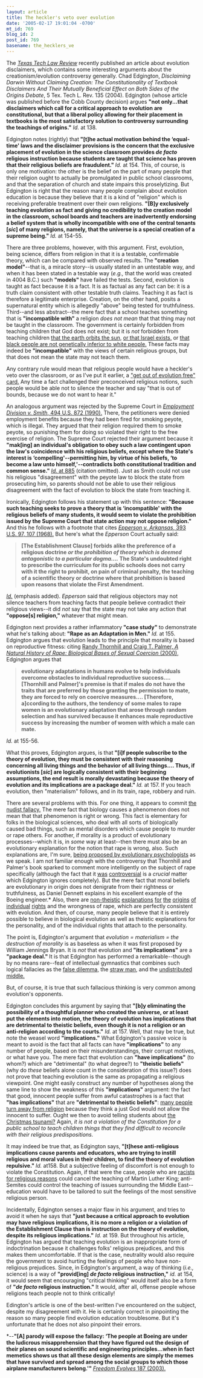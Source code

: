 ```yaml
---
layout: article
title: The heckler's veto over evolution
date: '2005-02-17 19:01:04 -0700'
mt_id: 769
blog_id: 2
post_id: 769
basename: the_hecklers_ve
---
```

<p>The <i><a href="http://www.studentweb.law.ttu.edu/LAWREV/aboutlawreview.htm">Texas Tech Law Review</a> </i>recently published an article about evolution disclaimers, which contains some interesting arguments about the creationism/evolution controversy generally. Chad Edgington,<i> Disclaiming Darwin Without Claiming Creation: The Constitutionality of Textbook Disclaimers And Their Mutually Beneficial Effect on Both Sides of the Origins Debate</i>, 5 Tex. Tech L. Rev. 135 (2004). Edgington (whose article was published before the Cobb County decision) argues <b>"not only...that disclaimers which call for a critical approach to evolution are constitutional, but that a liberal policy allowing for their placement in textbooks is the most satisfactory solution to controversy surrounding the teachings of origins."<i></b> Id.</i> at 138.</p>

<!--more-->

<p>Edgington notes (rightly) that<b> "[t]he actual motivation behind the ‘equal-time' laws and the disclaimer provisions is the concern that the exclusive placement of evolution in the science classroom provides <i>de facto </i>religious instruction because students are taught that science has proven that their religious beliefs are fraudulent." </b><i>Id. </i>at 154. This, of course, is only one motivation: the other is the belief on the part of many people that their religion ought to actually be promulgated in public school classrooms, and that the separation of church and state impairs this proselytizing. But Edgington is right that the reason many people complain about evolution education is because they believe that it is a kind of "religion" which is receiving preferable treatment over their own religions. <b>"[B]y exclusively teaching evolution as fact and giving no credibility to the creation model in the classroom, school boards and teachers are inadvertently endorsing a belief system that is wholly incompatible with one of the central tenants [<i>sic</i>] of many religions, namely, that the universe is a special creation of a supreme being." </b><i>Id.</i> at 154-55.</p>

<p>There are three problems, however, with this argument. First, evolution, being science, differs from religion in that it is a testable, confirmable theory, which can be compared with observed results. The<b> "creation model"</b>--that is, a miracle story--is usually stated in an untestable way, and when it has been stated in a testable way (<i>e.g.,</i> that the world was created in 4004 B.C.) such <b>"models" </b>have failed the tests. Second, evolution is taught as fact because it is a fact. It is as factual as any fact can be: it is a truth claim consistent with other testable truth claims. Teaching it as fact is therefore a legitimate enterprise. Creation, on the other hand, posits a supernatural entity which is allegedly "above" being tested for truthfulness. Third--and less abstract--the mere fact that a school teaches something that is <b>"incompatible with" </b>a religion <i>does not mean </i>that that thing may not be taught in the classroom. The government is certainly forbidden from teaching children that God does not exist; but it is <i>not </i>forbidden from teaching children <a href="http://en.wikipedia.org/wiki/Heliocentrism">that the earth orbits the sun,</a> <a href="http://www.jewishvirtuallibrary.org/jsource/Peace/patext.html">or that Israel exists,</a> or <a href="http://www.apologeticsindex.org/c106.html">that black people are not genetically inferior to white people.</a> These facts may indeed be<b> "incompatible"</b> with the views of certain religious groups, but that does not mean the state may not teach them.</p>

<p>Any contrary rule would mean that religious people would have a heckler's veto over the classroom, or as I've put it earlier, a <a href="http://www.pandasthumb.org/pt-archives/000366.html">"get out of evolution free" card.</a> Any time a fact challenged their preconceived religious notions, such people would be able not to silence the teacher and say "that is out of bounds, because we do not want to hear it."</p> 

<p>An analogous argument was rejected by the Supreme Court in <i><a href="http://caselaw.lp.findlaw.com/scripts/getcase.pl?navby=case&court=us&vol=494&page=872">Employment Division v. Smith,</i> 494 U.S. 872 (1990).</a> There, the petitioners were denied employment benefits because they had been fired for smoking peyote, which is illegal. They argued that their religion required them to smoke peyote, so punishing them for doing so violated their right to the free exercise of religion. The Supreme Court rejected their argument because it<b> "mak[ing] an individual's obligation to obey such a law contingent upon the law's coincidence with his religious beliefs, except where the State's interest is ‘compelling'--permitting him, by virtue of his beliefs, ‘to become a law unto himself,'--contradicts both constitutional tradition and common sense." </b><i><a href="http://caselaw.lp.findlaw.com/scripts/getcase.pl?navby=case&court=us&vol=494&page=872#885">Id. </i>at 885</a> (citation omitted). Just as Smith could not use his religious "disagreement" with the peyote law to block the state from prosecuting him, so parents should not be able to use their religious disagreement with the fact of evolution to block the state from teaching it.</p> 

<p>Ironically, Edgington follows his statement up with this sentence:<b> "Because such teaching seeks to prove a theory that is ‘incompatible' with the religious beliefs of many students, it would seem to violate the prohibition issued by the Supreme Court that state action may not oppose religion."</b> And this he follows with a footnote that cites <i><a href="http://caselaw.lp.findlaw.com/scripts/getcase.pl?navby=case&court=us&vol=393&page=97#107">Epperson v. Arkansas</i>, 393 U.S. 97, 107 (1968).</a> But here's what the <i>Epperson </i>Court actually said: <blockquote><b>[The Establishment Clause] forbids alike the preference of a religious doctrine <i>or the prohibition of theory which is deemed antagonistic to a particular dogma....</i> The State's undoubted right to prescribe the curriculum for its public schools does not carry with it the right to prohibit, on pain of criminal penalty, the teaching of a scientific theory or doctrine where that prohibition is based upon reasons that violate the First Amendment.</b></blockquote></p>

<p><a href="http://caselaw.lp.findlaw.com/scripts/getcase.pl?navby=case&court=us&vol=393&page=97#107"><i>Id.</i></a> (emphasis added). <i>Epperson </i>said that religious objectors may not silence teachers from teaching facts that people believe contradict their religious views--it did <i>not </i>say that the state may not take any action that <b>"oppose[s] religion," </b>whatever that might mean.</p>

<p>Edgington next provides a rather inflammatory<b> "case study"</b> to demonstrate what he's talking about:<b> "Rape as an Adaptation in Men." <i></b>Id. </i>at 155. Edgington argues that evolution leads to the principle that morality is based on reproductive fitness: citing <a href="http://www.amazon.com/exec/obidos/tg/detail/-/0262700832/qid=1108688476/sr=8-1/ref=pd_ka_1/102-0207867-4352901?v=glance&s=books&n=507846">Randy Thornhill and Craig T. Palmer,<i> A Natural History of Rape: Biological Bases of Sexual Coercion</i> (2000),</a> Edgington argues that<blockquote><b>evolutionary adaptations in humans evolve to help individuals overcome obstacles to individual reproductive success.... [Thornhill and Palmer]'s premise is that if males do not have the traits that are preferred by those granting the permission to mate, they are forced to rely on coercive measures.... [Therefore, a]ccording to the authors, the tendency of some males to rape women is an evolutionary adaptation that arose through random selection and has survived because it enhances male reproductive success by increasing the number of women with which a male can mate.</b></blockquote></p>

<p><i>Id.</i> at 155-56.</p>

<p>What this proves, Edgington argues, is that<b> "[i]f people subscribe to the theory of evolution, they must be consistent with their reasoning concerning all living things and the behavior of all living things.... Thus, if evolutionists [<i>sic</i>] are logically consistent with their beginning assumptions, the end result is morally devastating because the theory of evolution and its implications are a package deal." </b><i>Id.</i> at 157. If you teach evolution, then "materialism" follows, and in its train, rape, robbery and ruin.</p>

<p>There are several problems with this. For one thing, it appears to commit <a href="http://sandefur.blogspot.com/2003_07_13_sandefur_archive.html#105832491077978519">the nudist fallacy.</a> The mere fact that biology causes a phenomenon does not mean that that phenomenon is right or wrong. This fact is elementary for folks in the biological sciences, who deal with all sorts of biologically caused bad things, such as mental disorders which cause people to murder or rape others. For another, if morality is a product of evolutionary processes--which it is, in <i>some </i>way at least--then there must also be an evolutionary explanation for the notion that rape is wrong, also. Such explanations are, I'm sure, <a href="http://www.anth.ucsb.edu/projects/human/epfaq/rape.html">being proposed by evolutionary psychologists</a> as we speak. I am not familiar enough with the controversy that Thornhill and Palmer's book sparked to comment more intelligently on the subject of rape specifically (although the fact that it <a href="http://ai.eecs.umich.edu/people/conway/TS/Reviews/Evolution%2C%20Gender%20and%20Rape%20-%20Review%20by%20Joan%20Roughgarden.htm">was</a> <a href="http://human-nature.com/ep/articles/ep011027.html">controversial</a> is a <i>crucial </i>matter which Edgington ignores completely). But the mere fact that moral beliefs are evolutionary in origin does not denigrate from their rightness or truthfulness, as Daniel Dennett explains in his excellent example of the Boeing engineer.* Also, there are <a href="http://mason.gmu.edu/~jhasnas/PPAFinalDraft.htm">non-theistic</a> <a href="http://www.amazon.com/exec/obidos/tg/detail/-/0375704477/qid=1108690982/sr=8-1/ref=sr_8_xs_ap_i1_xgl14/102-0207867-4352901?v=glance&s=books&n=507846">explanations</a> <a href="http://www.amazon.com/exec/obidos/tg/detail/-/0865979774/qid=1108691003/sr=8-1/ref=sr_8_xs_ap_i1_xgl14/102-0207867-4352901?v=glance&s=books&n=507846">for</a> <a href="http://www.objectivistcenter.org/articles/rdonway_force-fraud.asp">the</a> <a href="http://www.amazon.com/exec/obidos/tg/detail/-/0865979774/qid=1108691003/sr=8-1/ref=sr_8_xs_ap_i1_xgl14/102-0207867-4352901?v=glance&s=books&n=507846">origins</a> <a href="http://www-hoover.stanford.edu/publications/books/fulltext/proprights/31.pdf ">of</a> <a href="http://www.cato.org/pubs/journal/cj15n2-3-14.html">individual</a> <a href="http://www.isil.org/resources/fnn/2003summer/doug-den-uyl.html">rights</a> and the wrongness of rape, which are perfectly consistent with evolution. And then, of course, many people believe that it is entirely possible to believe in biological evolution as well as theistic explanations for the personality, and of the individual rights that attach to the personality.</p> 

<p>The point is, Edgington's argument that <i>evolution = materialism = the destruction of morality</i> is as baseless as when it was first proposed by William Jennings Bryan. It is <i>not </i>that evolution and<b> "its implications"</b> are a<b> "package deal." </b>It is that Edgington has performed a remarkable--though by no means rare--feat of intellectual gymnastics that combines such logical fallacies as the <a href="http://datanation.com/fallacies/distract/fd.htm ">false dilemma,</a> the <a href="http://datanation.com/fallacies/straw.htm">straw man,</a> and the <a href="http://datanation.com/fallacies/undist.htm ">undistributed middle.</a></p>

<p>But, of course, it is true that such fallacious thinking is very common among evolution's opponents.</p>

<p>Edgington concludes this argument by saying that <b>"[b]y eliminating the possibility of a thoughtful planner who created the universe, or at least put the elements into motion, the theory of evolution has implications that are detrimental to theistic beliefs, even though it is not a religion or an anti-religion according to the courts."</b> <i>Id. </i>at 157. Well, that may be true, but note the weasel word <b>"implications."</b> What Edgington's passive voice is meant to avoid is the fact that all facts can have<b> "implications"</b> to any number of people, based on their misunderstandings, their corrupt motives, or what have you. The mere fact that evolution can <b>"have implications"</b> (to whom?) which are "detrimental" (to what degree?) to <b>"theistic beliefs"</b> (why do <i>these </i>beliefs alone count in the consideration of this issue?) does not prove that teaching evolution is the same as propagating a religious viewpoint. One might easily construct any number of hypotheses along the same line to show the weakness of this <b>"implications"</b> argument: the fact that good, innocent people suffer from awful catastrophes is a fact that <b>"has implications"</b> that are <b>"detrimental to theistic beliefs"</b>: <a href="http://www.southparkstudios.com/show/display_episode.php?season=5&id1=506&id2=06&tab=10">many people turn away from religion</a> because they think a just God would not allow the innocent to suffer. Ought we then to avoid telling students about <a href="http://news.bbc.co.uk/2/hi/in_depth/world/2004/asia_quake_disaster/">the Christmas tsunami?</a> Again, <i>it is not a violation of the Constitution for a public school to teach children things that they find difficult to reconcile with their religious predispositions.</i></p>

<p>It may indeed be true that, as Edgington says,<b> "[t]hese anti-religious implications cause parents and educators, who are trying to instill religious and moral values in their children, to find the theory of evolution repulsive." </b><i>Id.</i> at158. But a subjective feeling of discomfort is not enough to violate the Constitution. Again, if that were the case, people who are <a href="http://www.wcotc.com/">racists for religious reasons</a> could cancel the teaching of Martin Luther King; anti-Semites could control the teaching of issues surrounding the Middle East--education would have to be tailored to suit the feelings of the most sensitive religious person.</p>

<p>Incidentally, Edgington senses a major flaw in his argument, and tries to avoid it when he says that <b>"just because a critical approach to evolution may have religious implications, it is no more a religion or a violation of the Establishment Clause than is instruction on the theory of evolution, despite its religious implications."</b> <i>Id.</i> at 159. But throughout his article, Edgington has argued that teaching evolution is an inappropriate form of indoctrination because it challenges folks' religious prejudices, and this makes them uncomfortable. If that is the case, neutrality would also require the government to avoid hurting the feelings of people who have non-religious prejudices. Since, in Edgington's argument, a way of thinking (<i>i.e., </i>science) is a way of <b>"provid[ing] <i>de facto </i>religious instruction,"</b> <i>id.</i> at 154, it would seem that encouraging "critical thinking" would itself also be a form of <b>"<i>de facto </i>religious instruction." </b>It would, after all, offense people whose religions teach people not to think critically!</p>

<p>Edington's article is one of the best-written I've encountered on the subject, despite my disagreement with it. He is certainly correct in pinpointing the reason so many people find evolution education troublesome. But it's unfortunate that he does not also pinpoint their errors.</p>

<p>*--<b>"[A] parody will expose the fallacy: ‘The people at Boeing are under the ludicrous misapprehension that they have figured out the design of their planes on sound scientific and engineering principles...when in fact memetics shows us that all these design elements are simply the memes that have survived and spread among the social groups to which those airplane manufacturers belong.'" </b><a href="http://www.amazon.com/exec/obidos/tg/detail/-/0670031860/ref=ase_objcent/102-0207867-4352901?v=glance&s=books"><i>Freedom Evolves</i> 187 (2003).</a></p>
